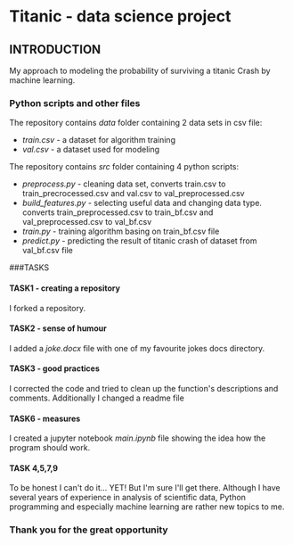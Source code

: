 # Titanic - data science project 

## INTRODUCTION
My approach to modeling the probability of surviving a titanic Crash by machine learning.

### Python scripts and other files
The repository contains _data_ folder containing 2 data sets in csv file: 
- _train.csv_ - a dataset for algorithm training
 - _val.csv_ - a dataset used for modeling

The repository contains _src_ folder containing 4 python scripts:
- _preprocess.py_ - cleaning data set, converts train.csv to train_precrocessed.csv and
val.csv to val_preprocessed.csv
- _build_features.py_ - selecting useful data and changing data type.
converts train_preprocessed.csv to train_bf.csv and
val_preprocessed.csv to val_bf.csv
- _train.py_ - training algorithm basing on train_bf.csv file
- _predict.py_ - predicting the result of titanic crash of dataset from val_bf.csv file



###TASKS
#### TASK1 - creating a repository
I forked a repository.

#### TASK2 - sense of humour
I added a _joke.docx_ file with one of my favourite jokes docs directory.

#### TASK3 - good practices
I corrected the code and tried to clean up the function's descriptions and comments.
Additionally I changed a readme file

#### TASK6 - measures
I created a jupyter notebook _main.ipynb_ file showing the idea how the program should work.


#### TASK 4,5,7,9 
To be honest I can't do it... YET! But I'm sure I'll get there. 
Although I have several years of experience in analysis of scientific data,
Python programming and especially machine learning are rather new topics to me.



### Thank you for the great opportunity
